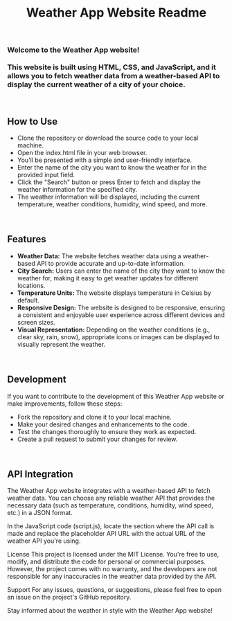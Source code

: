 <h1 align="center">Weather App Website Readme</h1> 
<br>
<h3>Welcome to the Weather App website!<br> <br> This website is built using HTML, CSS, and JavaScript, and it allows you to fetch weather data from a weather-based API to display the current weather of a city of your choice.</h3>
<br>

## How to Use
<ul>
  <li>Clone the repository or download the source code to your local machine.</li>
  <li>Open the index.html file in your web browser.</li>
  <li>You'll be presented with a simple and user-friendly interface.</li>
  <li>Enter the name of the city you want to know the weather for in the provided input field.</li>
  <li>Click the "Search" button or press Enter to fetch and display the weather information for the specified city.</li>
  <li>The weather information will be displayed, including the current temperature, weather conditions, humidity, wind speed, and more.</li>
</ul>
<br>


## Features
<ul>
    <li><b>Weather Data:</b> The website fetches weather data using a weather-based API to provide accurate and up-to-date information.</li>
    <li><b>City Search:</b> Users can enter the name of the city they want to know the weather for, making it easy to get weather updates for different locations.</li>
    <li><b>Temperature Units:</b> The website displays temperature in Celsius by default.</li>
    <li><b>Responsive Design:</b> The website is designed to be responsive, ensuring a consistent and enjoyable user experience across different devices and screen sizes.</li>
    <li><b>Visual Representation:</b> Depending on the weather conditions (e.g., clear sky, rain, snow), appropriate icons or images can be displayed to visually represent the weather.</li>
</ul>
<br>


## Development
<p>If you want to contribute to the development of this Weather App website or make improvements, follow these steps:</p>
<ul>
  <li>Fork the repository and clone it to your local machine.</li>
  <li>Make your desired changes and enhancements to the code.</li>
  <li>Test the changes thoroughly to ensure they work as expected.</li>
  <li>Create a pull request to submit your changes for review.</li>
</ul>
<br>

## API Integration
The Weather App website integrates with a weather-based API to fetch weather data. You can choose any reliable weather API that provides the necessary data (such as temperature, conditions, humidity, wind speed, etc.) in a JSON format.

In the JavaScript code (script.js), locate the section where the API call is made and replace the placeholder API URL with the actual URL of the weather API you're using.

License
This project is licensed under the MIT License. You're free to use, modify, and distribute the code for personal or commercial purposes. However, the project comes with no warranty, and the developers are not responsible for any inaccuracies in the weather data provided by the API.

Support
For any issues, questions, or suggestions, please feel free to open an issue on the project's GitHub repository.

Stay informed about the weather in style with the Weather App website!
